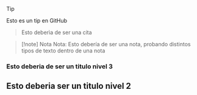 >[!tip]
>Esto es un tip en GitHub

>Esto deberìa de ser una cita

>[!note] Nota
>Nota: Esto debería de ser una nota, probando distintos tipos de texto dentro de una nota

### Esto deberia de ser un titulo nivel 3

## Esto deberia ser un titulo nivel 2
